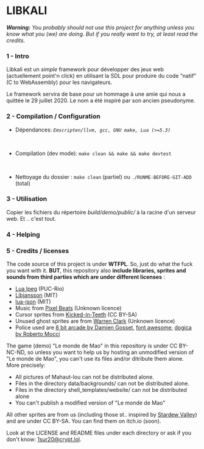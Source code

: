 # **LIBKALI**

***Warning:*** *You probably should not use this project for anything unless you know what you (we) are doing. But if you really want to try, at least read the credits.*  


### 1 - Intro

Libkali est un *simple* framework pour développer des jeux web (actuellement point'n click) en utilisant la SDL pour produire du code "natif" (C to WebAssembly) pour les navigateurs.

Le framework servira de base pour un hommage à une amie qui nous a quittée le 29 juillet 2020. Le nom a été inspiré par son ancien pseudonyme.


### 2 - Compilation / Configuration

* Dépendances: 
*`Emscripten/llvm, gcc, GNU make, Lua (>=5.3)`*
  
&nbsp;
  
* Compilation (dev mode):
`make clean && make && make devtest`

&nbsp;

* Nettoyage du dossier :
`make clean` (partiel) ou `./RUNME-BEFORE-GIT-ADD` (total)

### 3 - Utilisation

Copier les fichiers du répertoire _build/demo/public/_ à la racine d'un serveur web. Et .. c'est tout.
  

### 4 - Helping



### 5 - Credits / licenses

The code source of this project is under **WTFPL**. So, just do what the fuck you want with it. **BUT**, this repository also **include libraries, sprites and sounds from third parties which are under different licenses** :

* [Lua lpeg](http://www.inf.puc-rio.br/~roberto/lpeg/) (PUC-Rio)
* [Libjansson](https://digip.org/jansson/) (MIT)
* [lua-json](https://github.com/harningt/luajson) (MIT)
* Music from [Pixel Beats](https://www.patreon.com/pixelbeats) (Unknown licence)
* Cursor sprites from [Kicked-in-Teeth](https://kicked-in-teeth.itch.io/point) (CC BY-SA)
* Unused ghost sprites are from [Warren Clark](https://lionheart963.itch.io/) (Unknown licence)
* Police used are [8 bit arcade by Damien Gosset](https://www.dafont.com/fr/8-bit-arcade.font), [font awesome](https://fontawesome.com/v4.7/license/), [dogica by Roberto Mocci](https://www.dafont.com/fr/dogica.font)

The game (demo) "Le monde de Mao" in this repository is under CC BY-NC-ND, so unless you want to help us by hosting an unmodified version of "Le monde de Mao", you can't use its files and/or ditribute them alone. More precisely: 
* All pictures of Mahaut-lou can not be distributed alone.
* Files in the directory data/backgrounds/ can not be distributed alone.
* Files in the directory shell_templates/website/ can not be distributed alone
* You can't publish a modified version of "Le monde de Mao"


All other sprites are from us (including those st.. inspired by [Stardew Valley](https://www.stardewvalley.net/)) and are under CC BY-SA. You can find them on itch.io (soon).

Look at the LICENSE and README files under each directory or ask if you don't know: [1sur20@crypt.lol](mailto:1sur20@crypt.lol).

